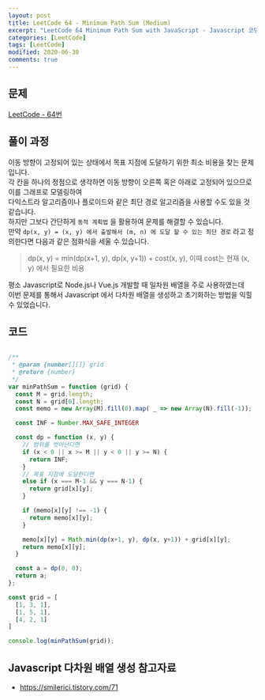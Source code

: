 ```yaml
---
layout: post
title: LeetCode 64 - Minimum Path Sum (Medium)
excerpt: "LeetCode 64 Minimum Path Sum with JavaScript - Javascript 코딩 테스트 대비"
categories: [LeetCode]
tags: [LeetCode]
modified: 2020-06-30
comments: true
---
```


## 문제
[LeetCode - 64번](https://leetcode.com/problems/minimum-path-sum/)

## 풀이 과정
이동 방향이 고정되어 있는 상태에서 목표 지점에 도달하기 위한 최소 비용을 찾는 문제입니다. <br>
각 칸을 하나의 정점으로 생각하면 이동 방향이 오른쪽 혹은 아래로 고정되어 있으므로 이를 그래프로 모델링하여 <br>
다익스트라 알고리즘이나 플로이드와 같은 최단 경로 알고리즘을 사용할 수도 있을 것 같습니다. <br>
하지만 그보다 간단하게 `동적 계획법` 을 활용하여 문제를 해결할 수 있습니다. <br>
만약 `dp(x, y) = (x, y) 에서 출발해서 (m, n) 에 도달 할 수 있는 최단 경로` 라고 정의한다면 다음과 같은 점화식을 세울 수 있습니다. <br>

> dp(x, y) = min(dp(x+1, y), dp(x, y+1)) + cost(x, y), 이때 cost는 현재 (x, y) 에서 필요한 비용

평소 Javascript로 Node.js나 Vue.js 개발할 때 일차원 배열을 주로 사용하였는데 <br>
이번 문제를 통해서 Javascript 에서 다차원 배열을 생성하고 초기화하는 방법을 익힐 수 있었습니다. <br>

## 코드

~~~ javascript

/**
 * @param {number[][]} grid
 * @return {number}
 */
var minPathSum = function (grid) {
  const M = grid.length;
  const N = grid[0].length;
  const memo = new Array(M).fill(0).map( _ => new Array(N).fill(-1));

  const INF = Number.MAX_SAFE_INTEGER

  const dp = function (x, y) {
    // 범위를 벗아난다면 
    if (x < 0 || x >= M || y < 0 || y >= N) {
      return INF;
    } 
    // 목표 지점에 도달한다면
    else if (x === M-1 && y === N-1) {
      return grid[x][y];
    }

    if (memo[x][y] !== -1) {
      return memo[x][y];
    }

    memo[x][y] = Math.min(dp(x+1, y), dp(x, y+1)) + grid[x][y];
    return memo[x][y];
  }

  const a = dp(0, 0);
  return a;
};

const grid = [
  [1, 3, 1],
  [1, 5, 1],
  [4, 2, 1]
]

console.log(minPathSum(grid));

~~~

## Javascript 다차원 배열 생성 참고자료
* https://smilerici.tistory.com/71
